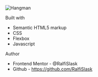 
![Hangman](./Hangman.png)


Built with

- Semantic HTML5 markup
- CSS
- Flexbox
- Javascript

Author

- Frontend Mentor - @RalfiSlask
- Github - https://github.com/RalfiSlask

